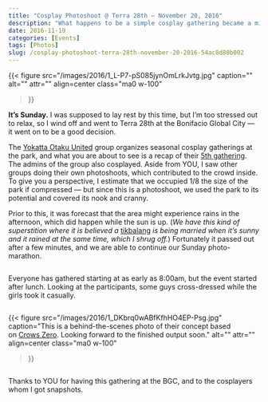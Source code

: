 ```yaml
---
title: "Cosplay Photoshoot @ Terra 28th — November 20, 2016"
description: "What happens to be a simple cosplay gathering became a mini-convention real quick"
date: 2016-11-19
categories: [Events]
tags: [Photos]
slug: /cosplay-photoshoot-terra-28th-november-20-2016-54ac8d80b002
---
```


{{< figure
  src="/images/2016/1_L-P7-pS085jynOmLrkJvtg.jpg"
  caption=""
  alt="" attr="" 
  align=center class="ma0 w-100"
>}}

**It’s Sunday.** I was supposed to lay rest by this time, but I’m too stressed out to relax, so I wind off and went to Terra 28th at the Bonifacio Global City — it went on to be a good decision.

The [Yokatta Otaku United](https://www.facebook.com/groups/YOUgroupPH/) group organizes seasonal cosplay gatherings at the park, and what you are about to see is a recap of their [5th gathering](https://www.facebook.com/events/1216831985006167/). The admins of the group also cosplayed. Aside from YOU, I saw other groups doing their own photoshoots, which contributed to the crowd inside. To give you a perspective, I estimate that we occupied 1/8 the size of the park if compressed — but since this is a photoshoot, we used the park to its potential and covered its nook and cranny.

Prior to this, it was forecast that the area might experience rains in the afternoon, which did happen while the sun is up. (_We have this kind of superstition where it is believed a_ [tikbalang](https://en.wikipedia.org/wiki/Tikbalang) _is being married when it’s sunny and it rained at the same time, which I shrug off._) Fortunately it passed out after a few minutes, and we are able to continue our Sunday photo-marathon.

<div class="gallery-wrapper">
  <div class="gallery-row">
    <div class="gallery-column">
		<img alt="" src="/images/2016/1_8FzPEnqInsrbuU8DgtM6vw.jpg" />
    </div>
    <div class="gallery-column">
		<img alt="" src="/images/2016/1_SUMKbylhPlNwtAWUynL8qg.jpg" />
    </div>
  </div>
</div>
    
Everyone has gathered starting at as early as 8:00am, but the event started after lunch. Looking at the participants, some guys cross-dressed while the girls took it casually.

<figure class="gallery-wrapper">
  <div class="gallery">
    <div class="gallery-item">
		<img alt="" src="/images/2016/1_5aFfQH0A_yhH9J4WxqULrg.jpg" />
    </div>
    <div class="gallery-item">
		<img alt="" src="/images/2016/1_1-Emh1nUVY3-sQMoCgaMQw.jpg" />
    </div>
    <div class="gallery-item">
		<img alt="" src="/images/2016/1_2B-c5BTfBn6Qhhbb834rnA.jpg" />
    </div>
  </div>
  <div class="gallery">
    <div class="gallery-item">
		<img alt="" src="/images/2016/1_98I4Yj-noS9_Jiru4JFfQg.jpg" />
    </div>
    <div class="gallery-item">
		<img alt="" src="/images/2016/1_XBnyZCHvbVMSbhLgXYVlFQ.jpg" />
    </div>
	<div class="gallery-item">
		<img alt="" src="/images/2016/1_boBUbIVQEG7ZgNt1spZKAg.jpg" />
    </div>
  </div>
  <div class="gallery">
    <div class="gallery-item">
		<img alt="" src="/images/2016/1_BuoW_5KCHxklJBmwf1i5cg.jpg" />
    </div>
    <div class="gallery-item">
		<img alt="" src="/images/2016/1_HAy3ot9lmWyV_3px_0TP3w.jpg" />
    </div>
	<div class="gallery-item">
		<img alt="" src="/images/2016/1_N0gXyPTFgxjulcyBHf4XLQ.jpg" />
    </div>
  </div>
  <div class="gallery">
    <div class="gallery-item">
		<img alt="" src="/images/2016/1_vOxFKwGImV6prvP-99h6vQ.jpg" />
    </div>
    <div class="gallery-item">
		<img alt="" src="/images/2016/1_xAeglcbZIRsN0f1ys4qFlg.jpg" />
    </div>
	<div class="gallery-item">
		<img alt="" src="/images/2016/1_cVc_kKh7Itk4pwMnvox-FA.jpg" />
    </div>
  </div>
  <div class="gallery">
    <div class="gallery-item">
		<img alt="" src="/images/2016/1_dx7pWEZEovBmsLFYAOxilw.jpg" />
    </div>
    <div class="gallery-item">
		<img alt="" src="/images/2016/1_JhZ9hoTwnTa1CMHfRNhWhQ.jpg" />
    </div>
	<div class="gallery-item">
		<img alt="" src="/images/2016/1_ky_E4f7zUTJQNy2XEjJvuQ.jpg" />
    </div>
  </div>
  <div class="gallery">
    <div class="gallery-item">
		<img alt="" src="/images/2016/1_bF-x3Eu7pRbQNsgWHdDFvA.jpg" />
    </div>
    <div class="gallery-item">
		<img alt="" src="/images/2016/1_PpDylmY3qijIDOQH3vAMFw.jpg" />
    </div>
	<div class="gallery-item">
		<img alt="" src="/images/2016/1_06WBmF5hL354E7sLlffvNQ.jpg" />
    </div>
  </div>
</figure>


{{< figure
  src="/images/2016/1_DKbrq0wABfKfhHO4EP-Psg.jpg"
  caption="This is a behind-the-scenes photo of their concept based on [Crows Zero](https://en.wikipedia.org/wiki/Crows_Zero). Looking forward to the finished output soon."
  alt="" attr="" 
  align=center class="ma0 w-100"
>}}

<figure class="gallery-wrapper">
  <div class="gallery">
    <div class="gallery-item">
		<img alt="" src="/images/2016/1_EsdW_SRtqQuAjrH_x1Ocmw.jpg" />
    </div>
    <div class="gallery-item">
		<img alt="" src="/images/2016/1_m0WEc9f7SMrhSLRrodFfCQ.jpg" />
    </div>
    <div class="gallery-item">
		<img alt="" src="/images/2016/1_iZ_KFXm6ZlJNjX7fP0N3bA.jpg" />
    </div>
  </div>
  <div class="gallery">
    <div class="gallery-item">
		<img alt="" src="/images/2016/1_TIN8MXmU2wF5RQE24S4SpA.jpg" />
    </div>
    <div class="gallery-item">
		<img alt="" src="/images/2016/1_ObRuSF8r9fT9ZkIojgo61A.jpg" />
    </div>
	<div class="gallery-item">
		<img alt="" src="/images/2016/1_8v4tYEXK64rnVKcpLpOcnQ.jpg" />
    </div>
  </div>
  <div class="gallery">
    <div class="gallery-item">
		<img alt="" src="/images/2016/1_PNz3JaOWUeKzZsVSKWVp6A.jpg" />
    </div>
    <div class="gallery-item">
		<img alt="" src="/images/2016/1_zo_ipsX6MQLALvGjh99SFg.jpg" />
    </div>
	<div class="gallery-item">
		<img alt="" src="/images/2016/1_HrQSZbdKtfqYVZYM0DfTmw.jpg" />
    </div>
  </div>
  <div class="gallery">
    <div class="gallery-item">
		<img alt="" src="/images/2016/1_m01rYrYVpSgshv2Zl0rNcA.jpg" />
    </div>
    <div class="gallery-item">
		<img alt="" src="/images/2016/1_Oai2bXr4zUGb4gx-kR7S6g.jpg" />
    </div>
	<div class="gallery-item">
		<img alt="" src="/images/2016/1_bV4xkaH9khpYS_N34lqcjg.jpg" />
    </div>
  </div>
  <div class="gallery">
    <div class="gallery-item">
		<img alt="" src="/images/2016/1_iRDbvSojelEuFCJDrWQ4aQ.jpg" />
    </div>
    <div class="gallery-item">
		<img alt="" src="/images/2016/1_rbNFuFm8f7NebIC76rg2sQ.jpg" />
    </div>
	<div class="gallery-item">
		<img alt="" src="/images/2016/1_ZukFVf9sb_-1KjjTkbDEQw.jpg" />
    </div>
  </div>
  <div class="gallery">
    <div class="gallery-item">
		<img alt="" src="/images/2016/1_rGoemxHHPA2Dxv49lrsKyg.jpg" />
    </div>
    <div class="gallery-item">
		<img alt="" src="/images/2016/1_wNDeNtnkKzRTkkDFUksLTA.jpg" />
    </div>
	<div class="gallery-item">
		<img alt="" src="/images/2016/1_vDi9qj3wJow-BF6nKwrz_w.jpg" />
    </div>
  </div>
  <div class="gallery">
    <div class="gallery-item">
		<img alt="" src="/images/2016/1_XnN8X7-Lex-x5HtT5xAPRg.jpg" />
    </div>
    <div class="gallery-item">
		<img alt="" src="/images/2016/1_4HFgTD524jz_hcqjKXa9_Q.jpg" />
    </div>
	<div class="gallery-item">
		<img alt="" src="/images/2016/1_9rzAmw1aBojRSjANZiAs_A.jpg" />
    </div>
  </div>
  <div class="gallery">
    <div class="gallery-item">
		<img alt="" src="/images/2016/1_aQfYd_dGMe7X3iGq2nF_ig.jpg" />
    </div>
    <div class="gallery-item">
		<img alt="" src="/images/2016/1_nT-He9Go_9K-d884pwJ_ww.jpg" />
    </div>
	<div class="gallery-item">
		<img alt="" src="/images/2016/1_y1ngbi-Si8myNmqJlxh6ng.jpg" />
    </div>
  </div>
  <div class="gallery">
    <div class="gallery-item">
		<img alt="" src="/images/2016/1_GCellYotVOMIrf-mFQx4CQ.jpg" />
    </div>
    <div class="gallery-item">
		<img alt="" src="/images/2016/1_mZBT6TOZpvQM1wGTggvWOg.jpg" />
    </div>
	<div class="gallery-item">
		<img alt="" src="/images/2016/1_u8khs89SNQwbDxgBO-BARg.jpg" />
    </div>
  </div>
  <div class="gallery">
    <div class="gallery-item">
		<img alt="" src="/images/2016/1_VMDCIASm7s0Aafld5Mru4A.jpg" />
    </div>
    <div class="gallery-item">
		<img alt="" src="/images/2016/1_81ziqc4bbSrPZAOxfP_44w.jpg" />
    </div>
	<div class="gallery-item">
		<img alt="" src="/images/2016/1_-wEFIV-l8pFrprd3y2n7Mg.jpg" />
    </div>
  </div>
  <div class="gallery">
    <div class="gallery-item">
		<img alt="" src="/images/2016/1_Wke9T4wFo8YPxGcnPlDCQQ.jpg" />
    </div>
    <div class="gallery-item">
		<img alt="" src="/images/2016/1_EuDEudIVGo8bNDUg2vhiNg.jpg" />
    </div>
	<div class="gallery-item">
		<img alt="" src="/images/2016/1_QO3ZLXkt5EsHpKAzcKNedw.jpg" />
    </div>
  </div>
  <div class="gallery">
    <div class="gallery-item">
		<img alt="" src="/images/2016/1_uO_JVKlhjJz6cHy57U5n5Q.jpg" />
    </div>
    <div class="gallery-item">
		<img alt="" src="/images/2016/1_9Ab0BUVN7JwlRWxjt92wmg.jpg" />
    </div>
	<div class="gallery-item">
		<img alt="" src="/images/2016/1_jeIiNG5qWOnOZES0CGMuhg.jpg" />
    </div>
  </div>
  <div class="gallery">
    <div class="gallery-item">
		<img alt="" src="/images/2016/1_IUTtZD7HLBVb7YgekWbl1w.jpg" />
    </div>
    <div class="gallery-item">
		<img alt="" src="/images/2016/1_rr2nzjSOMLqhgRohKW_uhg.jpg" />
    </div>
  </div>
  <div class="gallery">
    <div class="gallery-item">
		<img alt="" src="/images/2016/1_XhdDrfNuf7xP3MNxOEmrAw.jpg" />
    </div>
    <div class="gallery-item">
		<img alt="" src="/images/2016/1_qGMF13FdFsorIGyjscb6Ow.jpg" />
    </div>
  </div>
</figure>

Thanks to YOU for having this gathering at the BGC, and to the cosplayers whom I got snapshots.
